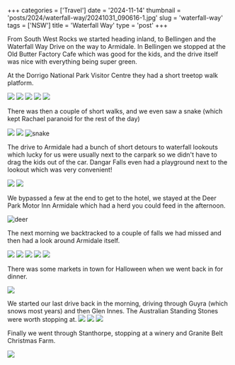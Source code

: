 +++
categories = ['Travel']
date = '2024-11-14'
thumbnail = 'posts/2024/waterfall-way/20241031_090616-1.jpg'
slug = 'waterfall-way'
tags = ['NSW']
title = 'Waterfall Way'
type = 'post'
+++


From South West Rocks we started heading inland, to Bellingen and the Waterfall Way Drive on the way to Armidale. In Bellingen we stopped at the Old Butter Factory Cafe which was good for the kids, and the drive itself was nice with everything being super green. 

At the Dorrigo National Park Visitor Centre they had a short treetop walk platform. 

![](20241030_143617.jpg) ![](20241030_143954.jpg) ![](20241030_152105.jpg) ![](20241030_152622.jpg) ![](20241030_152710.jpg) 

There was then a couple of short walks, and we even saw a snake (which kept Rachael paranoid for the rest of the day)

![](20241030_153527.jpg) ![](20241030_154456.jpg) ![snake](20241030_155544.jpg) 

The drive to Armidale had a bunch of short detours to waterfall lookouts which lucky for us were usually next to the carpark so we didn't have to drag the kids out of the car. Dangar Falls even had a playground next to the lookout which was very convenient!

 ![](20241030_161822.jpg) ![](20241030_171156.jpg) 
 
We bypassed a few at the end to get to the hotel, we stayed at the Deer Park Motor Inn Armidale which had a herd you could feed in the afternoon. 

 ![deer](20241031_070205.jpg) 

The next morning we backtracked to a couple of falls we had missed and then had a look around Armidale itself. 
 
 ![](20241031_090616-1.jpg) ![](20241031_105133.jpg) ![](20241031_114629.jpg) ![](20241031_121811.jpg) ![](20241031_172429.jpg) 
 
There was some markets in town for Halloween when we went back in for dinner. 

 ![](20241031_172908.jpg)

We started our last drive back in the morning, driving through Guyra (which snows most years) and then Glen Innes. The Australian Standing Stones were worth stopping at.
  ![](20241031_174810.jpg) ![](20241101_093157.jpg) ![](20241101_095649.jpg) 
  
Finally we went through Stanthorpe, stopping at a winery and Granite Belt Christmas Farm. 
  
![](20241101_121947.jpg)